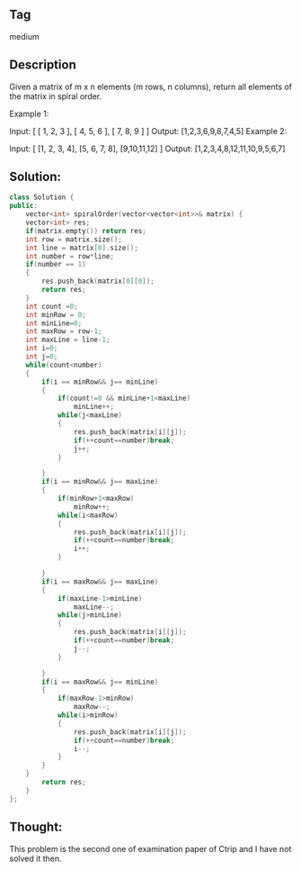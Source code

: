 ## Tag
medium
## Description 
Given a matrix of m x n elements (m rows, n columns), return all elements of the matrix in spiral order.

Example 1:

Input:
[
 [ 1, 2, 3 ],
 [ 4, 5, 6 ],
 [ 7, 8, 9 ]
]
Output: [1,2,3,6,9,8,7,4,5]
Example 2:

Input:
[
  [1, 2, 3, 4],
  [5, 6, 7, 8],
  [9,10,11,12]
]
Output: [1,2,3,4,8,12,11,10,9,5,6,7]
## Solution:
```c++
class Solution {
public:
    vector<int> spiralOrder(vector<vector<int>>& matrix) {
    vector<int> res;
    if(matrix.empty()) return res;
    int row = matrix.size();
    int line = matrix[0].size();
    int number = row*line;
    if(number == 1)  
    {
        res.push_back(matrix[0][0]);
        return res;
    }
    int count =0;
    int minRow = 0;
    int minLine=0;
    int maxRow = row-1;
    int maxLine = line-1;
    int i=0;
    int j=0;
    while(count<number)
    {
        if(i == minRow&& j== minLine)
        {
            if(count!=0 && minLine+1<maxLine)
                minLine++;
            while(j<maxLine)
            {
                res.push_back(matrix[i][j]);
                if(++count==number)break;
                j++;
            }

        }
        if(i == minRow&& j== maxLine)
        {
            if(minRow+1<maxRow)
                minRow++;
            while(i<maxRow)
            {
                res.push_back(matrix[i][j]);
                if(++count==number)break;
                i++;
            }

        }
        if(i == maxRow&& j== maxLine)
        {
            if(maxLine-1>minLine)
                maxLine--;
            while(j>minLine)
            {
                res.push_back(matrix[i][j]);
                if(++count==number)break;
                j--;
            }

        }
        if(i == maxRow&& j== minLine)
        {
            if(maxRow-1>minRow)
                maxRow--;
            while(i>minRow)
            {
                res.push_back(matrix[i][j]);
                if(++count==number)break;
                i--;
            }
        }
    }
        return res;
    }
};
```
## Thought:
This problem is the second one of examination paper of Ctrip and I have not solved it then.
